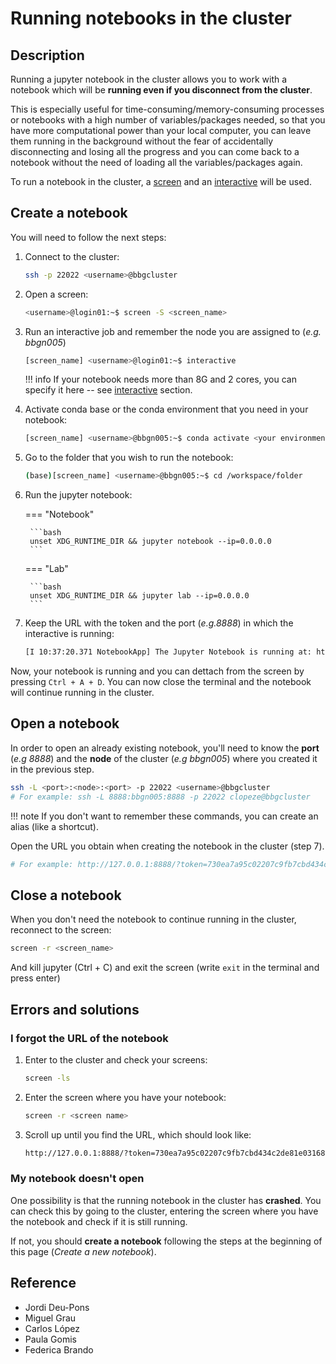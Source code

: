 # Running notebooks in the cluster

## Description

Running a jupyter notebook in the cluster allows you to work with a notebook which will be **running even if you disconnect from the cluster**.

This is especially useful for time-consuming/memory-consuming processes or notebooks with a high number of variables/packages needed, so that you have more computational power than your local computer, you can leave them running in the background without the fear of accidentally disconnecting and losing all the progress and you can come back to a notebook without the need of loading all the variables/packages again.

To run a notebook in the cluster, a [screen](../Screen/) and an [interactive](../Interactive/) will be used.

## Create a notebook

You will need to follow the next steps:

1. Connect to the cluster:

    ```bash
    ssh -p 22022 <username>@bbgcluster
    ```

2. Open a screen:

    ```bash
    <username>@login01:~$ screen -S <screen_name>
    ```

3. Run an interactive job and remember the node you are assigned to (_e.g. bbgn005_) 

    ```bash
    [screen_name] <username>@login01:~$ interactive
    ```

    !!! info
        If your notebook needs more than 8G and 2 cores, you can specify it here -- see [interactive](../Interactive/) section.

4. Activate conda base or the conda environment that you need in your notebook:

    ```bash
    [screen_name] <username>@bbgn005:~$ conda activate <your environment>
    ```

5. Go to the folder that you wish to run the notebook:

    ```bash
    (base)[screen_name] <username>@bbgn005:~$ cd /workspace/folder
    ```

6. Run the jupyter notebook:

    === "Notebook"

        ```bash
        unset XDG_RUNTIME_DIR && jupyter notebook --ip=0.0.0.0
        ```

    === "Lab"

        ```bash
        unset XDG_RUNTIME_DIR && jupyter lab --ip=0.0.0.0
        ```


7. Keep the URL with the token and the port (_e.g.8888_) in which the interactive is running:

    ```bash
    [I 10:37:20.371 NotebookApp] The Jupyter Notebook is running at: http://127.0.0.1:8888/?token=730ea7a95c02207c9fb7cbd434c2de81e03168845d42c23c
    ```

Now, your notebook is running and you can dettach from the screen by pressing `Ctrl + A + D`. You can now close the terminal and the notebook will continue running in the cluster.

## Open a notebook

In order to open an already existing notebook, you'll need to know the **port** (_e.g 8888_) and the **node** of the cluster (_e.g bbgn005_) where you created it in the previous step.

```bash
ssh -L <port>:<node>:<port> -p 22022 <username>@bbgcluster
# For example: ssh -L 8888:bbgn005:8888 -p 22022 clopeze@bbgcluster
```
!!! note 
    If you don't want to remember these commands, you can create an alias (like a shortcut). 

Open the URL you obtain when creating the notebook in the cluster (step 7).

```bash
# For example: http://127.0.0.1:8888/?token=730ea7a95c02207c9fb7cbd434c2de81e03168845d42c23c
```

## Close a notebook

When you don't need the notebook to continue running in the cluster, reconnect to the screen:

```bash
screen -r <screen_name>
```

And kill jupyter (Ctrl + C) and exit the screen (write `exit` in the terminal and press enter)


## Errors and solutions

### I forgot the URL of the notebook

1. Enter to the cluster and check your screens: 

    ```bash
    screen -ls
    ```

2. Enter the screen where you have your notebook: 

    ```bash
    screen -r <screen name>
    ```

3. Scroll up until you find the URL, which should look like:

    ```bash
    http://127.0.0.1:8888/?token=730ea7a95c02207c9fb7cbd434c2de81e03168845d42c23c
    ```

### My notebook doesn't open

One possibility is that the running notebook in the cluster has **crashed**. You can check this by going to the cluster, entering the screen where you have the notebook and check if it is still running.

If not, you should **create a notebook** following the steps at the beginning of this page (_Create a new notebook_).

## Reference

-   Jordi Deu-Pons
-   Miguel Grau
-   Carlos López
-   Paula Gomis
-   Federica Brando
